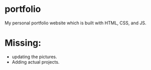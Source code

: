 # portfolio
My personal portfolio website which is built with HTML, CSS, and JS.

# Missing:
- updating the pictures.
- Adding actual projects.
